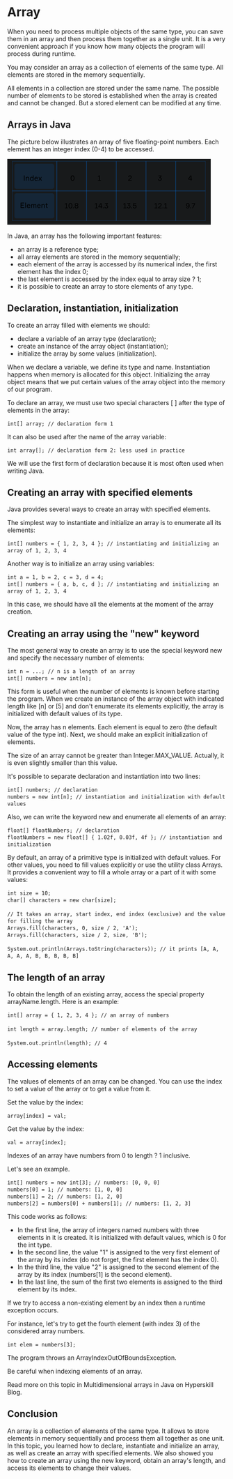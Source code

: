 # Array

When you need to process multiple objects of the same type, you can save them in an array and 
then process them together as a single unit. It is a very convenient approach if you know how 
many objects the program will process during runtime.

You may consider an array as a collection of elements of the same type. All elements are stored
in the memory sequentially.

All elements in a collection are stored under the same name. The possible number of elements to 
be stored is established when the array is created and cannot be changed. But a stored element 
can be modified at any time.

## Arrays in Java
The picture below illustrates an array of five floating-point numbers. Each element has an 
integer index (0-4) to be accessed.

![img.png](img.png)

In Java, an array has the following important features:
- an array is a reference type;
- all array elements are stored in the memory sequentially;
- each element of the array is accessed by its numerical index, the first element has the index 0;
- the last element is accessed by the index equal to array size ? 1;
- it is possible to create an array to store elements of any type.

## Declaration, instantiation, initialization
To create an array filled with elements we should:
- declare a variable of an array type (declaration);
- create an instance of the array object (instantiation);
- initialize the array by some values (initialization).

When we declare a variable, we define its type and name. Instantiation happens when memory is 
allocated for this object. Initializing the array object means that we put certain values of the 
array object into the memory of our program.

To declare an array, we must use two special characters [ ] after the type of elements in the 
array:
```
int[] array; // declaration form 1
```
It can also be used after the name of the array variable:
```
int array[]; // declaration form 2: less used in practice
```
We will use the first form of declaration because it is most often used when writing Java.

## Creating an array with specified elements
Java provides several ways to create an array with specified elements.

The simplest way to instantiate and initialize an array is to enumerate all its elements:
```
int[] numbers = { 1, 2, 3, 4 }; // instantiating and initializing an array of 1, 2, 3, 4
```
Another way is to initialize an array using variables:
```
int a = 1, b = 2, c = 3, d = 4;
int[] numbers = { a, b, c, d }; // instantiating and initializing an array of 1, 2, 3, 4
```
In this case, we should have all the elements at the moment of the array creation.

## Creating an array using the "new" keyword
The most general way to create an array is to use the special keyword new and specify the 
necessary number of elements:
```
int n = ...; // n is a length of an array
int[] numbers = new int[n];
```
This form is useful when the number of elements is known before starting the program. When we 
create an instance of the array object with indicated length like \[n] or \[5] and don't enumerate
its elements explicitly, the array is initialized with default values of its type.

Now, the array has n elements. Each element is equal to zero (the default value of the type int).
Next, we should make an explicit initialization of elements.

The size of an array cannot be greater than Integer.MAX_VALUE. Actually, it is even slightly 
smaller than this value.

It's possible to separate declaration and instantiation into two lines:
```
int[] numbers; // declaration
numbers = new int[n]; // instantiation and initialization with default values
```
Also, we can write the keyword new and enumerate all elements of an array:
```
float[] floatNumbers; // declaration
floatNumbers = new float[] { 1.02f, 0.03f, 4f }; // instantiation and initialization
```
By default, an array of a primitive type is initialized with default values. For other values, you need to fill 
values explicitly or use the utility class Arrays. It provides a convenient way to fill a whole array or a part
of it with some values:
```
int size = 10;
char[] characters = new char[size];

// It takes an array, start index, end index (exclusive) and the value for filling the array
Arrays.fill(characters, 0, size / 2, 'A');
Arrays.fill(characters, size / 2, size, 'B');

System.out.println(Arrays.toString(characters)); // it prints [A, A, A, A, A, B, B, B, B, B]
```

## The length of an array
To obtain the length of an existing array, access the special property arrayName.length. Here is an example:
```
int[] array = { 1, 2, 3, 4 }; // an array of numbers

int length = array.length; // number of elements of the array

System.out.println(length); // 4
```

## Accessing elements
The values of elements of an array can be changed. You can use the index to set a value of the array or
to get a value from it.

Set the value by the index:
```
array[index] = val;
```
Get the value by the index:
```
val = array[index];
```
Indexes of an array have numbers from 0 to length ? 1 inclusive.

Let's see an example.
```
int[] numbers = new int[3]; // numbers: [0, 0, 0]
numbers[0] = 1; // numbers: [1, 0, 0]
numbers[1] = 2; // numbers: [1, 2, 0]
numbers[2] = numbers[0] + numbers[1]; // numbers: [1, 2, 3]
```
This code works as follows:
- In the first line, the array of integers named numbers with three elements in it is created. It is initialized 
with default values, which is 0 for the int type.
- In the second line, the value "1" is assigned to the very first element of the array by its index (do not forget, 
the first element has the index 0).
- In the third line, the value "2" is assigned to the second element of the array by its index (numbers\[1]
is the second element).
- In the last line, the sum of the first two elements is assigned to the third element by its index.

If we try to access a non-existing element by an index then a runtime exception occurs.

For instance, let's try to get the fourth element (with index 3) of the considered array numbers.
```
int elem = numbers[3];
```
The program throws an ArrayIndexOutOfBoundsException.

Be careful when indexing elements of an array.

Read more on this topic in Multidimensional arrays in Java on Hyperskill Blog.

## Conclusion
An array is a collection of elements of the same type. It allows to store elements in memory sequentially and 
process them all together as one unit. In this topic, you learned how to declare, instantiate and initialize an array, 
as well as create an array with specified elements. We also showed you how to create an array using the new keyword, 
obtain an array's length, and access its elements to change their values.
